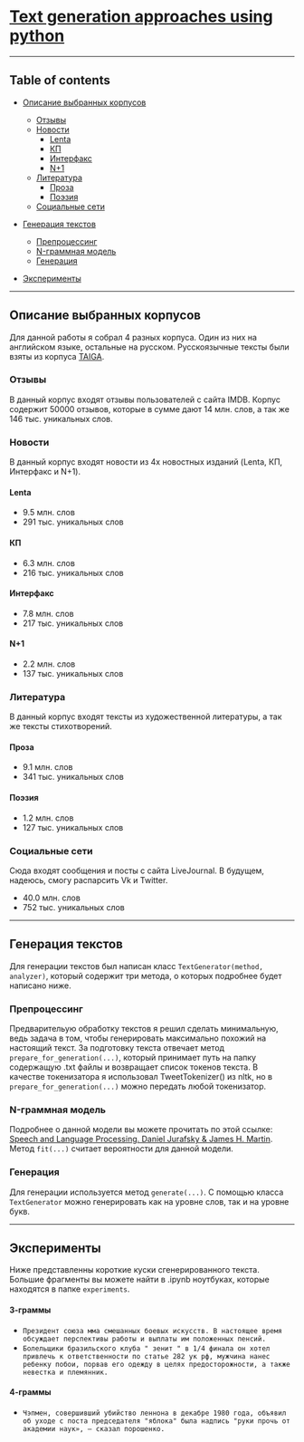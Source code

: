 # [Text generation approaches using python](https://github.com/foksly/text-generation-with-python)
---
## Table of contents

- [Описание выбранных корпусов](#Описание%20выбранных%20корпусов)
  * [Отзывы](#reviews)
  * [Новости](#news)
    + [Lenta](#lenta)
    + [КП](#КП)
    + [Интерфакс](#интерфакс)
    + [N+1](#N+1)
  * [Литература](#literature)
    + [Проза](#проза)
    + [Поэзия](#поэзия)
  * [Социальные сети](#socialnets)

- [Генерация текстов](#Генерация%20текстов)
  * [Препроцессинг](#препроцессинг)
  * [N-граммная модель](#N-граммная%20модель)
  * [Генерация](#Генерация)

- [Эксперименты](#Эксперименты)

---


<!-- toc -->

## Описание выбранных корпусов
Для данной работы я собрал 4 разных корпуса. Один из них на английском языке, остальные на русском. Русскоязычные тексты были взяты из корпуса [TAIGA](https://tatianashavrina.github.io/taiga_site/).

### Отзывы

В данный корпус входят отзывы пользователей с сайта IMDB. Корпус содержит 50000 отзывов, которые в сумме дают 14 млн. слов, а так же 146 тыс. уникальных слов.

### Новости
В данный корпус входят новости из 4х новостных изданий (Lenta, КП, Интерфакс и N+1).

#### Lenta
- 9.5 млн. слов
- 291 тыс. уникальных слов
#### КП
- 6.3 млн. слов
- 216 тыс. уникальных слов
#### Интерфакс
- 7.8 млн. слов
- 217 тыс. уникальных слов
#### N+1
- 2.2 млн. слов
- 137 тыс. уникальных слов

### Литература
В данный корпус входят тексты из художественной литературы, а так же тексты стихотворений.
#### Проза
- 9.1 млн. слов
- 341 тыс. уникальных слов
#### Поэзия
- 1.2 млн. слов
- 127 тыс. уникальных слов

### Социальные сети
Сюда входят сообщения и посты с сайта LiveJournal. В будущем, надеюсь, смогу распарсить Vk и Twitter.
- 40.0 млн. слов
- 752 тыс. уникальных слов

---

## Генерация текстов
Для генерации текстов был написан класс `TextGenerator(method, analyzer)`, который содержит три метода, о которых подробнее будет написано ниже.

### Препроцессинг
Предварительую обработку текстов я решил сделать минимальную, ведь задача в том, чтобы генерировать максимально похожий на настоящий текст. За подготовку текста отвечает метод `prepare_for_generation(...)`, который принимает путь на папку содержащую .txt файлы и возвращает список токенов текста. В качестве токенизатора я использовал TweetTokenizer() из nltk, но в `prepare_for_generation(...)` можно передать любой токенизатор.

### N-граммная модель
Подробнее о данной модели вы можете прочитать по этой ссылке: [Speech and Language Processing. Daniel Jurafsky & James H. Martin](https://web.stanford.edu/~jurafsky/slp3/3.pdf). Метод `fit(...)` считает вероятности для данной модели.

### Генерация
Для генерации используется метод `generate(...)`. С помощью класса `TextGenerator` можно генерировать как на уровне слов, так и на уровне букв.

---

## Эксперименты
Ниже представленны короткие куски сгенерированного текста. Большие фрагменты вы можете найти в .ipynb ноутбуках, которые находятся в папке `experiments`.

#### 3-граммы
- `Президент союза мма смешанных боевых искусств. В настоящее время обсуждает перспективы работы и выплаты им положенных пенсий.`
- `Болельщики бразильского клуба " зенит " в 1/4 финала он хотел привлечь к ответственности по статье 282 ук рф, мужчина нанес ребенку побои, порвав его одежду в целях предосторожности, а также невестка и племянник.`

#### 4-граммы
- `Чэпмен, совершивший убийство леннона в декабре 1980 года, объявил об уходе с поста председателя "яблока" была надпись "руки прочь от академии наук», — сказал порошенко.`

